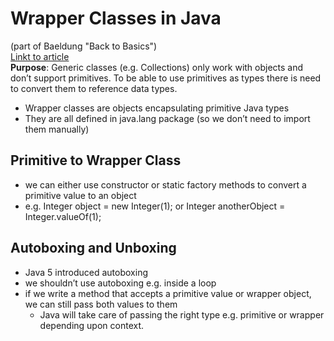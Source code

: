 # Wrapper Classes in Java  
(part of Baeldung "Back to Basics")  
[Linkt to article](https://www.baeldung.com/java-wrapper-classes)  
**Purpose**: Generic classes (e.g. Collections) only work with objects and don’t support primitives. To be able to use primitives as types there is need to convert them to reference data types.  
* Wrapper classes are objects encapsulating primitive Java types
* They are all defined in java.lang package (so we don’t need to import them manually)
## Primitive to Wrapper Class
* we can either use constructor or static factory methods to convert a primitive value to an object 
* e.g. Integer object = new Integer(1); or Integer anotherObject = Integer.valueOf(1);
## Autoboxing and Unboxing
* Java 5 introduced autoboxing
* we shouldn’t use autoboxing e.g. inside a loop
* if we write a method that accepts a primitive value or wrapper object, we can still pass both values to them
	* Java will take care of passing the right type e.g. primitive or wrapper depending upon context.
